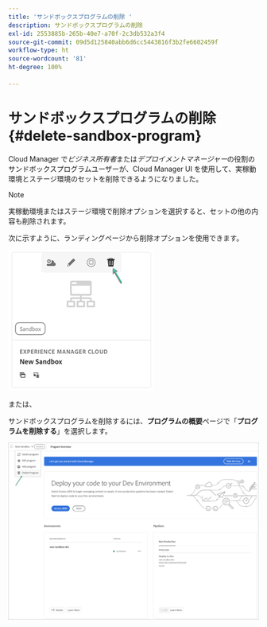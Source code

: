 ```yaml
---
title: 'サンドボックスプログラムの削除 '
description: サンドボックスプログラムの削除
exl-id: 2553885b-265b-40e7-a70f-2c3db532a3f4
source-git-commit: 09d5d125840abb6d6cc5443816f3b2fe6602459f
workflow-type: ht
source-wordcount: '81'
ht-degree: 100%

---
```


# サンドボックスプログラムの削除 {#delete-sandbox-program}

Cloud Manager で&#x200B;*ビジネス所有者*&#x200B;または&#x200B;*デプロイメントマネージャー*&#x200B;の役割のサンドボックスプログラムユーザーが、Cloud Manager UI を使用して、実稼動環境とステージ環境のセットを削除できるようになりました。

>[!NOTE]
>実稼動環境またはステージ環境で削除オプションを選択すると、セットの他の内容も削除されます。

次に示すように、ランディングページから削除オプションを使用できます。

![](assets/delete-sandbox1.png)

または、

サンドボックスプログラムを削除するには、**プログラムの概要**&#x200B;ページで「**プログラムを削除する**」を選択します。

![](assets/delete-sandbox2.png)
